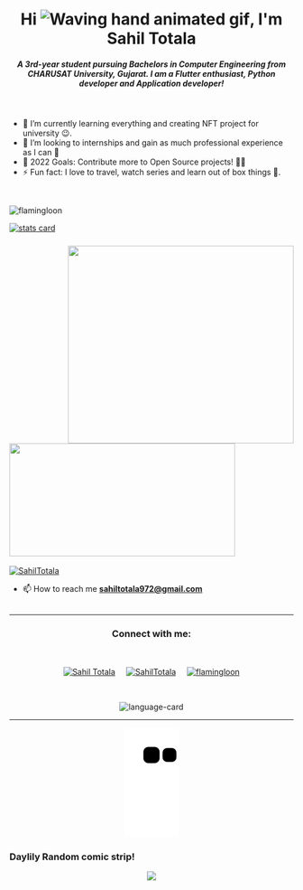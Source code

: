<h1 align="center">Hi <img src="https://raw.githubusercontent.com/nixin72/nixin72/master/wave.gif" 
        alt="Waving hand animated gif"
        height="45"
        width="45" />, I'm Sahil Totala</h1>
<h5 align="center">
A 3rd-year student pursuing Bachelors in Computer Engineering from CHARUSAT University, Gujarat. I am a Flutter enthusiast, Python developer and Application developer!
</h5>

<br>


- 🌱 I’m currently learning everything and creating NFT project for university 😉.
- 👯 I’m looking to internships and gain as much professional experience as I can 🏢
- 🥅 2022 Goals: Contribute more to Open Source projects! 🧑‍💻
- ⚡ Fun fact: I love to travel, watch series and learn out of box things 🤟.

<br>

<p align="left"> <img src="https://komarev.com/ghpvc/?username=flamingloon&label=Profile%20views&color=0e75b6&style=flat" alt="flamingloon" /> </p>
<p>
<a align= "center" href="https://github.com/falmingloon">
<img alt= "stats card" height="200px" width="400" src="https://github-readme-streak-stats.herokuapp.com/?user=flamingloon&theme=radical">
<img style="margin-top:40px" align="right" height="350" width="400" src="https://media.giphy.com/media/RbDKaczqWovIugyJmW/giphy.gif" /> </a>
</p>
<img height="200px" width="400" src="https://github-readme-stats.vercel.app/api?username=flamingloon&count_private=true&theme=radical&show_icons=true" />
<!-- <img align='right' height="300px" width="400" src="https://github-readme-stats.vercel.app/api/top-langs/?username=flamingloon" /> -->
<p align="left"> <a href="https://twitter.com/SahilTotala" target="blank"><img src="https://img.shields.io/twitter/follow/SahilTotala?logo=twitter&style=for-the-badge" alt="SahilTotala" /></a> </p>

- 📫 How to reach me **sahiltotala972@gmail.com**
<br><br>
<hr>

<h3 align="center">Connect with me:</h3>
<br>
<p align="center">
<a href="https://www.linkedin.com/in/Sahil-Totala/" target="blank"><img align="center" src="https://cdn-icons-png.flaticon.com/512/61/61109.png" alt="Sahil Totala" height="50" width="50" /></a>&nbsp;&nbsp;&nbsp;&nbsp;
<a href="https://twitter.com/SahilTotala" target="blank"><img align="center" src="https://cdn-icons-png.flaticon.com/512/25/25347.png" alt="SahilTotala" height="50" width="50" /></a> &nbsp;&nbsp;&nbsp;
<a href="https://instagram.com/flamingloon" target="blank"><img align="center" src="https://cdn-icons-png.flaticon.com/512/1400/1400829.png" alt="flamingloon" height="50" width="50" /></a>
</p>

<br>
<p align="center">
  <img alt="language-card" src="https://github-readme-stats.vercel.app/api/top-langs/?username=flamingloon&layout=compact)](https://github.com/anuraghazra/github-readme-stats">
</p>

<hr>

<p align="center">
  <img src="https://raw.githubusercontent.com/Flamingloon/flamingloon/f0cfbee1caae3850079cf255e510537fb81f0a98/github-contribution-grid-snake.svg?token=ATKPANFAC55DGPP2EWVRPALCA55KQ" alt="snake"></center>
</p>

<h3>Daylily Random comic strip!</h3>
<p align="center">
 <a href="https://www.reddit.com/r/ProgrammerHumor/comments/typk4p/seriously_though_why/">
 <img height="600px" src="https://i.redd.it/q93mq187w6s81.png" />
 <!-- <img height="900px" src="https://i.redd.it/p4xwqosru2f81.jpg" /> -->
</a>
</p>

